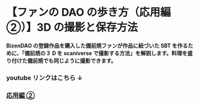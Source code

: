 # 【ファンの DAO の歩き方（応用編 ②）】3D の撮影と保存方法

#### BizenDAO の登録作品を購入した備前焼ファンが作品に紐づいた SBT を作るために、「備前焼の３ D を scaniverse で撮影する方法」を解説します。料理を盛り付けた備前焼でも同じように撮影できます。

### youtube リンクはこちら ↓

### [応用編 ②](https://youtu.be/6LWfvocMb0I)
